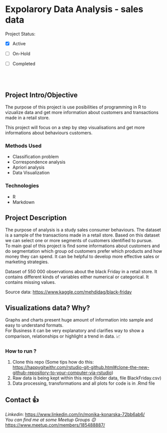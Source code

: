 # **Expolarory Data Analysis - sales data**

Project Status: 

- [x] Active
- [ ] On-Hold
- [ ] Completed


<br/>
<br/>


## Project Intro/Objective

The purpose of this project is use posibilities of programming in R to vizualize data and get more information about customers and transactions made in a retail store.

This project will focus on a step by step visualisations and get more informations about behaviours customers.



### Methods Used

- Classification problem
- Correspondence analysis
- Apriori analysis
- Data Visualization



### Technologies

- R
- Markdown


## Project Description

The purpose of analysis is a study sales consumer behaviours. The dataset is a sample of the transactions made in a retail store. Based on this dataset we can select one or more segments of customers identified to pursue.  
To main goal of this project is find some informations about customers and do segmentation which group od customers prefer which products and how money they can spend. It can be helpful to develop more effective sales or marketing strategies.

Dataset of 550 000 observations about the black Friday in a retail store.
It contains different kinds of variables either numerical or categorical. It contains missing values.</p> Source data: https://www.kaggle.com/mehdidag/black-friday



## Visualizations data? Why?

Graphs and charts present huge amount of information into sample and easy to understand formats.  
For Business it can be very explanatory and clarifies way to show a comparison, relationships or highlight a trend in data.   :chart_with_upwards_trend:  




### How to run ?

1. Clone this repo (Some tips how do this: https://happygitwithr.com/rstudio-git-github.html#clone-the-new-github-repository-to-your-computer-via-rstudio)
2. Raw data is being kept within this repo (folder data, file BlackFriday.csv)
3. Data processing, transformations and all plots for code is in .Rmd file



## Contact :+1:

*Linkedin*: https://www.linkedin.com/in/monika-konarska-72bb6ab6/  
*You can find me at some Meetup Groups :blush:* https://www.meetup.com/members/185488887/ 








